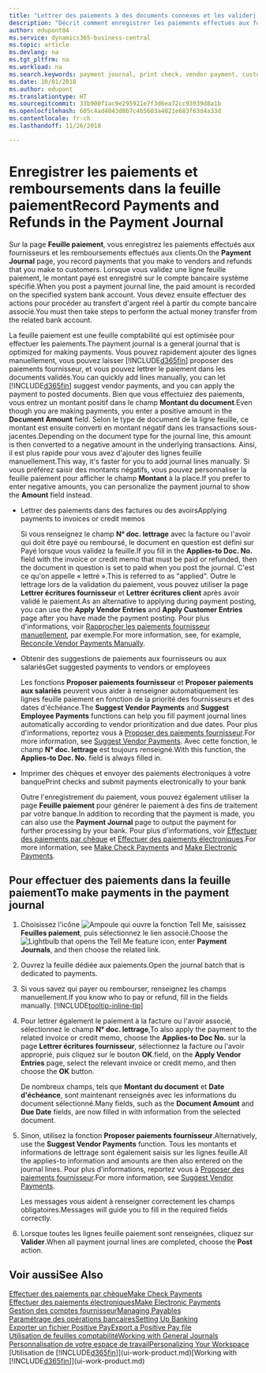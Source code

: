 ```yaml
---
title: "Lettrer des paiements à des documents connexes et les valider| Microsoft Docs"
description: "Décrit comment enregistrer les paiements effectués aux fournisseurs et les remboursements effectués aux clients."
author: edupont04
ms.service: dynamics365-business-central
ms.topic: article
ms.devlang: na
ms.tgt_pltfrm: na
ms.workload: na
ms.search.keywords: payment journal, print check, vendor payment, customer refund, creditor, debt, balance due, AP
ms.date: 10/01/2018
ms.author: edupont
ms.translationtype: HT
ms.sourcegitcommit: 33b900f1ac9e295921e7f3d6ea72cc93939d8a1b
ms.openlocfilehash: 605c4ad4043d8b7c4b5603a4821e683f63d4a33d
ms.contentlocale: fr-ch
ms.lasthandoff: 11/26/2018

---
```

# <a name="record-payments-and-refunds-in-the-payment-journal"></a><span data-ttu-id="19588-103">Enregistrer les paiements et remboursements dans la feuille paiement</span><span class="sxs-lookup"><span data-stu-id="19588-103">Record Payments and Refunds in the Payment Journal</span></span>

<span data-ttu-id="19588-104">Sur la page **Feuille paiement**, vous enregistrez les paiements effectués aux fournisseurs et les remboursements effectués aux clients.</span><span class="sxs-lookup"><span data-stu-id="19588-104">On the **Payment Journal** page, you record payments that you make to vendors and refunds that you make to customers.</span></span> <span data-ttu-id="19588-105">Lorsque vous validez une ligne feuille paiement, le montant payé est enregistré sur le compte bancaire système spécifié.</span><span class="sxs-lookup"><span data-stu-id="19588-105">When you post a payment journal line, the paid amount is recorded on the specified system bank account.</span></span> <span data-ttu-id="19588-106">Vous devez ensuite effectuer des actions pour procéder au transfert d'argent réel à partir du compte bancaire associé.</span><span class="sxs-lookup"><span data-stu-id="19588-106">You must then take steps to perform the actual money transfer from the related bank account.</span></span>  

<span data-ttu-id="19588-107">La feuille paiement est une feuille comptabilité qui est optimisée pour effectuer les paiements.</span><span class="sxs-lookup"><span data-stu-id="19588-107">The payment journal is a general journal that is optimized for making payments.</span></span> <span data-ttu-id="19588-108">Vous pouvez rapidement ajouter des lignes manuellement, vous pouvez laisser [!INCLUDE[d365fin](includes/d365fin_md.md)] proposer des paiements fournisseur, et vous pouvez lettrer le paiement dans les documents validés.</span><span class="sxs-lookup"><span data-stu-id="19588-108">You can quickly add lines manually, you can let [!INCLUDE[d365fin](includes/d365fin_md.md)] suggest vendor payments, and you can apply the payment to posted documents.</span></span> <span data-ttu-id="19588-109">Bien que vous effectuiez des paiements, vous entrez un montant positif dans le champ **Montant du document**.</span><span class="sxs-lookup"><span data-stu-id="19588-109">Even though you are making payments, you enter a positive amount in the **Document Amount** field.</span></span> <span data-ttu-id="19588-110">Selon le type de document de la ligne feuille, ce montant est ensuite converti en montant négatif dans les transactions sous-jacentes.</span><span class="sxs-lookup"><span data-stu-id="19588-110">Depending on the document type for the journal line, this amount is then converted to a negative amount in the underlying transactions.</span></span> <span data-ttu-id="19588-111">Ainsi, il est plus rapide pour vous avez d'ajouter des lignes feuille manuellement.</span><span class="sxs-lookup"><span data-stu-id="19588-111">This way, it's faster for you to add journal lines manually.</span></span> <span data-ttu-id="19588-112">Si vous préférez saisir des montants négatifs, vous pouvez personnaliser la feuille paiement pour afficher le champ **Montant** à la place.</span><span class="sxs-lookup"><span data-stu-id="19588-112">If you prefer to enter negative amounts, you can personalize the payment journal to show the **Amount** field instead.</span></span>  

- <span data-ttu-id="19588-113">Lettrer des paiements dans des factures ou des avoirs</span><span class="sxs-lookup"><span data-stu-id="19588-113">Applying payments to invoices or credit memos</span></span>

    <span data-ttu-id="19588-114">Si vous renseignez le champ **N° doc. lettrage** avec la facture ou l'avoir qui doit être payé ou remboursé, le document en question est défini sur Payé lorsque vous validez la feuille.</span><span class="sxs-lookup"><span data-stu-id="19588-114">If you fill in the **Applies-to Doc. No.** field with the invoice or credit memo that must be paid or refunded, then the document in question is set to paid when you post the journal.</span></span> <span data-ttu-id="19588-115">C'est ce qu'on appelle « lettré ».</span><span class="sxs-lookup"><span data-stu-id="19588-115">This is referred to as "applied".</span></span> <span data-ttu-id="19588-116">Outre le lettrage lors de la validation du paiement, vous pouvez utiliser la page **Lettrer écritures fournisseur** et **Lettrer écritures client** après avoir validé le paiement.</span><span class="sxs-lookup"><span data-stu-id="19588-116">As an alternative to applying during payment posting, you can use the **Apply Vendor Entries** and **Apply Customer Entries** page after you have made the payment posting.</span></span> <span data-ttu-id="19588-117">Pour plus d'informations, voir [Rapprocher les paiements fournisseur manuellement](payables-how-apply-purchase-transactions-manually.md), par exemple.</span><span class="sxs-lookup"><span data-stu-id="19588-117">For more information, see, for example, [Reconcile Vendor Payments Manually](payables-how-apply-purchase-transactions-manually.md).</span></span>  

- <span data-ttu-id="19588-118">Obtenir des suggestions de paiements aux fournisseurs ou aux salariés</span><span class="sxs-lookup"><span data-stu-id="19588-118">Get suggested payments to vendors or employees</span></span> 

    <span data-ttu-id="19588-119">Les fonctions **Proposer paiements fournisseur** et **Proposer paiements aux salariés** peuvent vous aider à renseigner automatiquement les lignes feuille paiement en fonction de la priorité des fournisseurs et des dates d'échéance.</span><span class="sxs-lookup"><span data-stu-id="19588-119">The **Suggest Vendor Payments** and **Suggest Employee Payments** functions can help you fill payment journal lines automatically according to vendor prioritization and due dates.</span></span> <span data-ttu-id="19588-120">Pour plus d'informations, reportez vous à [Proposer des paiements fournisseur](payables-how-suggest-vendor-payments.md).</span><span class="sxs-lookup"><span data-stu-id="19588-120">For more information, see [Suggest Vendor Payments](payables-how-suggest-vendor-payments.md).</span></span> <span data-ttu-id="19588-121">Avec cette fonction, le champ **N° doc. lettrage** est toujours renseigné.</span><span class="sxs-lookup"><span data-stu-id="19588-121">With this function, the **Applies-to Doc. No.** field is always filled in.</span></span>  

- <span data-ttu-id="19588-122">Imprimer des chèques et envoyer des paiements électroniques à votre banque</span><span class="sxs-lookup"><span data-stu-id="19588-122">Print checks and submit payments electronically to your bank</span></span>

    <span data-ttu-id="19588-123">Outre l'enregistrement du paiement, vous pouvez également utiliser la page **Feuille paiement** pour générer le paiement à des fins de traitement par votre banque.</span><span class="sxs-lookup"><span data-stu-id="19588-123">In addition to recording that the payment is made, you can also use the **Payment Journal** page to output the payment for further processing by your bank.</span></span> <span data-ttu-id="19588-124">Pour plus d'informations, voir [Effectuer des paiements par chèque](payables-how-work-checks.md) et [Effectuer des paiements électroniques](payables-how-export-payments-bank-file.md).</span><span class="sxs-lookup"><span data-stu-id="19588-124">For more information, see [Make Check Payments](payables-how-work-checks.md) and [Make Electronic Payments](payables-how-export-payments-bank-file.md).</span></span>  

## <a name="to-make-payments-in-the-payment-journal"></a><span data-ttu-id="19588-125">Pour effectuer des paiements dans la feuille paiement</span><span class="sxs-lookup"><span data-stu-id="19588-125">To make payments in the payment journal</span></span> 

1. <span data-ttu-id="19588-126">Choisissez l'icône ![Ampoule qui ouvre la fonction Tell Me](media/ui-search/search_small.png "Dites-moi ce que vous voulez faire"), saisissez **Feuilles paiement**, puis sélectionnez le lien associé.</span><span class="sxs-lookup"><span data-stu-id="19588-126">Choose the ![Lightbulb that opens the Tell Me feature](media/ui-search/search_small.png "Tell me what you want to do") icon, enter **Payment Journals**, and then choose the related link.</span></span>
2. <span data-ttu-id="19588-127">Ouvrez la feuille dédiée aux paiements.</span><span class="sxs-lookup"><span data-stu-id="19588-127">Open the journal batch that is dedicated to payments.</span></span>
3. <span data-ttu-id="19588-128">Si vous savez qui payer ou rembourser, renseignez les champs manuellement.</span><span class="sxs-lookup"><span data-stu-id="19588-128">If you know who to pay or refund, fill in the fields manually.</span></span> [!INCLUDE[tooltip-inline-tip](includes/tooltip-inline-tip_md.md)]
4. <span data-ttu-id="19588-129">Pour lettrer également le paiement à la facture ou l'avoir associé, sélectionnez le champ **N° doc. lettrage**,</span><span class="sxs-lookup"><span data-stu-id="19588-129">To also apply the payment to the related invoice or credit memo, choose the **Applies-to Doc No.**</span></span> <span data-ttu-id="19588-130">sur la page **Lettrer écritures fournisseur**, sélectionnez la facture ou l'avoir approprié, puis cliquez sur le bouton **OK**.</span><span class="sxs-lookup"><span data-stu-id="19588-130">field, on the **Apply Vendor Entries** page, select the relevant invoice or credit memo, and then choose the **OK** button.</span></span>

    <span data-ttu-id="19588-131">De nombreux champs, tels que **Montant du document** et **Date d'échéance**, sont maintenant renseignés avec les informations du document sélectionné.</span><span class="sxs-lookup"><span data-stu-id="19588-131">Many fields, such as the **Document Amount** and **Due Date** fields, are now filled in with information from the selected document.</span></span>
5. <span data-ttu-id="19588-132">Sinon, utilisez la fonction **Proposer paiements fournisseur**.</span><span class="sxs-lookup"><span data-stu-id="19588-132">Alternatively, use the **Suggest Vendor Payments** function.</span></span> <span data-ttu-id="19588-133">Tous les montants et informations de lettrage sont également saisis sur les lignes feuille.</span><span class="sxs-lookup"><span data-stu-id="19588-133">All the applies-to information and amounts are then also entered on the journal lines.</span></span> <span data-ttu-id="19588-134">Pour plus d'informations, reportez vous à [Proposer des paiements fournisseur](payables-how-suggest-vendor-payments.md).</span><span class="sxs-lookup"><span data-stu-id="19588-134">For more information, see [Suggest Vendor Payments](payables-how-suggest-vendor-payments.md).</span></span>

    <span data-ttu-id="19588-135">Les messages vous aident à renseigner correctement les champs obligatoires.</span><span class="sxs-lookup"><span data-stu-id="19588-135">Messages will guide you to fill in the required fields correctly.</span></span>
6.  <span data-ttu-id="19588-136">Lorsque toutes les lignes feuille paiement sont renseignées, cliquez sur **Valider**.</span><span class="sxs-lookup"><span data-stu-id="19588-136">When all payment journal lines are completed, choose the **Post** action.</span></span>

## <a name="see-also"></a><span data-ttu-id="19588-137">Voir aussi</span><span class="sxs-lookup"><span data-stu-id="19588-137">See Also</span></span>
[<span data-ttu-id="19588-138">Effectuer des paiements par chèque</span><span class="sxs-lookup"><span data-stu-id="19588-138">Make Check Payments</span></span>](payables-how-work-checks.md)  
[<span data-ttu-id="19588-139">Effectuer des paiements électroniques</span><span class="sxs-lookup"><span data-stu-id="19588-139">Make Electronic Payments</span></span>](payables-how-export-payments-bank-file.md)  
[<span data-ttu-id="19588-140">Gestion des comptes fournisseur</span><span class="sxs-lookup"><span data-stu-id="19588-140">Managing Payables</span></span>](payables-manage-payables.md)  
[<span data-ttu-id="19588-141">Paramétrage des opérations bancaires</span><span class="sxs-lookup"><span data-stu-id="19588-141">Setting Up Banking</span></span>](bank-setup-banking.md)  
[<span data-ttu-id="19588-142">Exporter un fichier Positive Pay</span><span class="sxs-lookup"><span data-stu-id="19588-142">Export a Positive Pay file</span></span>](finance-how-positive-pay.md)  
[<span data-ttu-id="19588-143">Utilisation de feuilles comptabilité</span><span class="sxs-lookup"><span data-stu-id="19588-143">Working with General Journals</span></span>](ui-work-general-journals.md)  
[<span data-ttu-id="19588-144">Personnalisation de votre espace de travail</span><span class="sxs-lookup"><span data-stu-id="19588-144">Personalizing Your Workspace</span></span>](ui-personalization-user.md)  
<span data-ttu-id="19588-145">[Utilisation de [!INCLUDE[d365fin](includes/d365fin_md.md)]](ui-work-product.md)</span><span class="sxs-lookup"><span data-stu-id="19588-145">[Working with [!INCLUDE[d365fin](includes/d365fin_md.md)]](ui-work-product.md)</span></span>  

